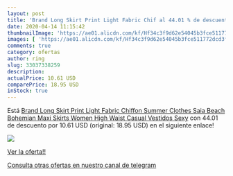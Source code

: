 ```yaml
---
layout: post
title: 'Brand Long Skirt Print Light Fabric Chif al 44.01 % de descuento'
date: 2020-04-14 11:15:42
thumbnailImage: 'https://ae01.alicdn.com/kf/Hf34c3f9d62e54045b3fce511772dcd3fS/Brand-Long-Skirt-Print-Light-Fabric-Chiffon-Summer-Clothes-Saia-Beach-Bohemian-Maxi-Skirts-Women-High.jpg_350x350._SL200_.jpg'
images: [ 'https://ae01.alicdn.com/kf/Hf34c3f9d62e54045b3fce511772dcd3fS/Brand-Long-Skirt-Print-Light-Fabric-Chiffon-Summer-Clothes-Saia-Beach-Bohemian-Maxi-Skirts-Women-High.jpg_350x350._SL200_.jpg' ]
comments: true
category: ofertas
author: ring
slug: 33037338259
description:
actualPrice: 10.61 USD
comparePrice: 18.95 USD
inStock: true
---
```


Está [Brand Long Skirt Print Light Fabric Chiffon Summer Clothes Saia Beach Bohemian Maxi Skirts Women High Waist Casual Vestidos Sexy](https://www.amazon.com/dp/33037338259/?tag=redken08-20) con 44.01 de descuento por 10.61 USD (original: 18.95 USD) en el siguiente enlace!

[![](https://ae01.alicdn.com/kf/Hf34c3f9d62e54045b3fce511772dcd3fS/Brand-Long-Skirt-Print-Light-Fabric-Chiffon-Summer-Clothes-Saia-Beach-Bohemian-Maxi-Skirts-Women-High.jpg_350x350._SL200_.jpg)](https://www.amazon.com/dp/33037338259/?tag=redken08-20)

[Ver la oferta!!](https://www.amazon.com/dp/33037338259/?tag=redken08-20)

[Consulta otras ofertas en nuestro canal de telegram](https://t.me/s/ofertas25)
